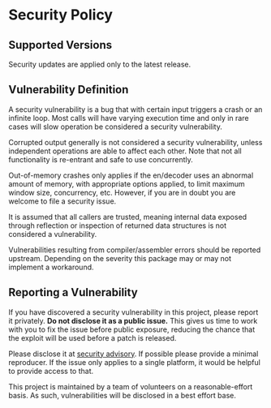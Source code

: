 # Security Policy

## Supported Versions

Security updates are applied only to the latest release.

## Vulnerability Definition

A security vulnerability is a bug that with certain input triggers a crash or an infinite loop. Most calls will have varying execution time and only in rare cases will slow operation be considered a security vulnerability.

Corrupted output generally is not considered a security vulnerability, unless independent operations are able to affect each other. Note that not all functionality is re-entrant and safe to use concurrently.

Out-of-memory crashes only applies if the en/decoder uses an abnormal amount of memory, with appropriate options applied, to limit maximum window size, concurrency, etc. However, if you are in doubt you are welcome to file a security issue.

It is assumed that all callers are trusted, meaning internal data exposed through reflection or inspection of returned data structures is not considered a vulnerability.

Vulnerabilities resulting from compiler/assembler errors should be reported upstream. Depending on the severity this package may or may not implement a workaround.

## Reporting a Vulnerability

If you have discovered a security vulnerability in this project, please report it privately. **Do not disclose it as a public issue.** This gives us time to work with you to fix the issue before public exposure, reducing the chance that the exploit will be used before a patch is released.

Please disclose it at [security advisory](https/github.com/klauspost/compress/security/advisories/new). If possible please provide a minimal reproducer. If the issue only applies to a single platform, it would be helpful to provide access to that.

This project is maintained by a team of volunteers on a reasonable-effort basis. As such, vulnerabilities will be disclosed in a best effort base.
